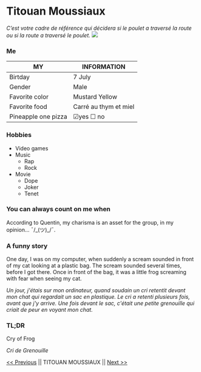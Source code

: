 # Titouan Moussiaux
*C’est votre cadre de référence qui décidera si le poulet a traversé la route ou si la route a traversé le poulet.*
<img src="https://be.linkedin.com/in/titouan-moussiaux-325b111a2?trk=public_profile_browsemap_profile-result-card_result-card_full-click"/>


### Me
|       MY           |     INFORMATION       |
|--------------------|-----------------------|
| Birtday            | 7 July                |
| Gender             | Male                  |
| Favorite color     | Mustard Yellow        |
| Favorite food      | Carré au thym et miel |
| Pineapple one pizza| &#9745;yes &#9744; no |

### Hobbies
 - Video games
 - Music
	- Rap
	- Rock
 - Movie
	- Dope
	- Joker
	- Tenet

### You can always count on me when
According to Quentin, my charisma is an asset for the group, in my opinion... ¯/\_(ツ)_/¯.

### A funny story
One day, I was on my computer, when suddenly a scream sounded in front of my cat looking at a plastic bag. The scream sounded several times, before I got there. Once in front of the bag, it was a little frog screaming with fear when seeing my cat.

*Un jour, j'étais sur mon ordinateur, quand soudain un cri retentit devant mon chat qui regardait un sac en plastique. Le cri a retenti plusieurs fois, avant que j'y arrive. Une fois devant le sac, c'était une petite grenouille qui criait de peur en voyant mon chat.*

### TL;DR
Cry of Frog

*Cri de Grenouille*

[<< Previous](https://github.com/selim9106/challenge-markdown#readme) || TITOUAN MOUSSIAUX || [Next >>](https://github.com/RinaldoBenaccetta/challenge_markdown)

